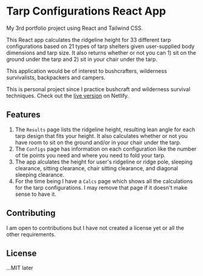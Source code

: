 # Tarp Configurations React App

My 3rd portfolio project using React and Tailwind CSS.

This React app calculates the ridgeline height for 33 different tarp configurations based on 21 types of tarp shelters given user-supplied body dimensions and tarp size. It also returns whether or not you can 1) sit on the ground under the tarp and 2) sit in your chair under the tarp.

This application would be of interest to bushcrafters, wilderness survivalists, backpackers and campers.

This is personal project since I practice bushcraft and wilderness survival techniques. Check out the [live version](https://timely-longma-59205e.netlify.app/) on Netlify.

## Features

1. The `Results` page lists the ridgeline height, resulting lean angle for each tarp design that fits your height. It also calculates whether or not you have room to sit on the ground and/or in your chair under the tarp.
1. The `Configs` page has information on each configuration like the number of tie points you need and where you need to fold your tarp.
1. The app alculates the height for user's ridgeline or ridge pole, sleeping clearance, sitting clearance, chair sitting clearance, and diagonal sleeping clearance.
1. For the time being I have a `Calcs` page which shows all the calculations for the tarp configurations. I may remove that page if it doesn't make sense to have it.

## Contributing

I am open to contributions but I have not created a license yet or all the other requirements.

## License

...MIT later

